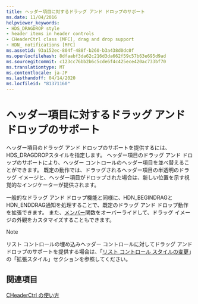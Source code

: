 ```yaml
---
title: ヘッダー項目に対するドラッグ アンド ドロップのサポート
ms.date: 11/04/2016
helpviewer_keywords:
- HDS_DRAGDROP style
- header items in header controls
- CHeaderCtrl class [MFC], drag and drop support
- HDN_ notifications [MFC]
ms.assetid: 93a152ec-804f-488f-b260-b3a438d0dc0f
ms.openlocfilehash: 8dfaabf3da62c216d3da662f59c57b63e695d9ad
ms.sourcegitcommit: c123cc76bb2b6c5cde6f4c425ece420ac733bf70
ms.translationtype: MT
ms.contentlocale: ja-JP
ms.lasthandoff: 04/14/2020
ms.locfileid: "81371160"
---
```

# <a name="providing-drag-and-drop-support-for-header-items"></a>ヘッダー項目に対するドラッグ アンド ドロップのサポート

ヘッダー項目のドラッグ アンド ドロップのサポートを提供するには、HDS_DRAGDROPスタイルを指定します。 ヘッダー項目のドラッグ アンド ドロップのサポートにより、ヘッダー コントロールのヘッダー項目を並べ替えることができます。 既定の動作では、ドラッグされるヘッダー項目の半透明のドラッグ イメージと、ヘッダー項目がドロップされた場合は、新しい位置を示す視覚的なインジケーターが提供されます。

一般的なドラッグ アンド ドロップ機能と同様に、HDN_BEGINDRAGとHDN_ENDDRAG通知を処理することで、既定のドラッグ アンド ドロップ動作を拡張できます。 また、[メンバー](../mfc/reference/cheaderctrl-class.md#createdragimage)関数をオーバーライドして、ドラッグ イメージの外観をカスタマイズすることもできます。

> [!NOTE]
> リスト コントロールの埋め込みヘッダー コントロールに対してドラッグ アンド ドロップのサポートを提供する場合は、「[リスト コントロール スタイルの変更](../mfc/changing-list-control-styles.md)」の「拡張スタイル」セクションを参照してください。

## <a name="see-also"></a>関連項目

[CHeaderCtrl の使い方](../mfc/using-cheaderctrl.md)
